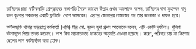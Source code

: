 তাসিনের চাচা ফটিকছড়ি প্রেসক্লাবের সভাপতি সৈয়দ জাহেদ উল্লাহ প্রথম আলোকে বলেন, তাসিনের বাবা মুহাম্মদ বাবু কাল বুধবার সকালের একটি ফ্লাইটে  দেশে আসবেন। এরপর জোহরের নামাজের পর তার জানাজা ও দাফন হবে।

ফটিকছড়ি থানার ভারপ্রাপ্ত কর্মকর্তা (ওসি) মীর মো. নুরুল হুদা প্রথম আলোকে বলেন, এটি একটি দুর্ঘটনা। পুলিশ ঘটনাস্থলে গিয়ে তদন্ত করেছে। লাশ বিনা ময়নাতদন্তে দাফনের অনুমতি দেওয়া হয়েছে। কারণ, পরিবার চায় না কিশোর ছেলের লাশ কাটাছেঁড়া করা হোক।
